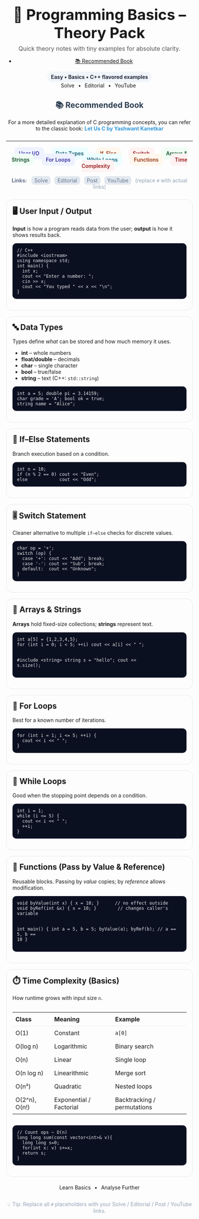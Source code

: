 <!-- README: Programming Basics – Theory Pack (HTML) -->
<div align="center">
  <h1 style="margin:0 0 8px; font-size:40px;">📘 Programming Basics – Theory Pack</h1>
  <p style="margin:0 0 14px; font-size:16px; color:#555;">
    Quick theory notes with tiny examples for absolute clarity.
  </p>
<ul> <li><a href="#book">📚 Recommended Book</a></li></ul>
  <div style="display:inline-block; padding:6px 10px; border-radius:999px; background:#f1f5f9; color:#0f172a; font-weight:600;">
    Easy • Basics • C++ flavored examples
  </div>
<div>
      <a href="https://www.codechef.com/practice/cpp" style="text-decoration:none; margin-right:6px;">Solve</a> •
      <a href="https://www.geeksforgeeks.org/cpp/cpp-exercises/" style="text-decoration:none; margin:0 6px;">Editorial</a> •
      <a href="https://www.youtube.com/watch?v=EAR7De6Goz4&t=250s&ab_channel=takeUforward" style="text-decoration:none; margin:0 6px;">YouTube</a>
    </div>

   <!-- Book Section -->
   <section id="book" style="margin-top: 30px;">
  <h2 style="color:#2c3e50;">📚 Recommended Book</h2>
  <p>
    For a more detailed explanation of C programming concepts, you can refer to the classic book:
    <a href="https://www.slideshare.net/slideshow/let-us-c-yashwant-kanetkar1/21493342" 
       target="_blank" 
       style="color:#3498db; text-decoration:none; font-weight:bold;">
      Let Us C by Yashwant Kanetkar
    </a>
  </p>
</section>
</div>

<hr style="border:none; border-top:1px solid #e5e7eb; margin:24px 0;" />

<!-- Top Navigation -->
<div align="center" style="margin: 0 auto 22px; max-width:980px;">
  <a href="#user-io" style="text-decoration:none; margin:6px 8px; padding:8px 12px; border-radius:10px; background:#eef2ff; color:#3730a3; font-weight:600;">User I/O</a>
  <a href="#data-types" style="text-decoration:none; margin:6px 8px; padding:8px 12px; border-radius:10px; background:#ecfeff; color:#155e75; font-weight:600;">Data Types</a>
  <a href="#if-else" style="text-decoration:none; margin:6px 8px; padding:8px 12px; border-radius:10px; background:#fff7ed; color:#9a3412; font-weight:600;">If–Else</a>
  <a href="#switch" style="text-decoration:none; margin:6px 8px; padding:8px 12px; border-radius:10px; background:#fef2f2; color:#991b1b; font-weight:600;">Switch</a>
  <a href="#arrays-strings" style="text-decoration:none; margin:6px 8px; padding:8px 12px; border-radius:10px; background:#f0fdf4; color:#14532d; font-weight:600;">Arrays & Strings</a>
  <a href="#for-loops" style="text-decoration:none; margin:6px 8px; padding:8px 12px; border-radius:10px; background:#eef2ff; color:#3730a3; font-weight:600;">For Loops</a>
  <a href="#while-loops" style="text-decoration:none; margin:6px 8px; padding:8px 12px; border-radius:10px; background:#ecfeff; color:#155e75; font-weight:600;">While Loops</a>
  <a href="#functions" style="text-decoration:none; margin:6px 8px; padding:8px 12px; border-radius:10px; background:#fff7ed; color:#9a3412; font-weight:600;">Functions</a>
  <a href="#time-complexity" style="text-decoration:none; margin:6px 8px; padding:8px 12px; border-radius:10px; background:#fef2f2; color:#991b1b; font-weight:600;">Time Complexity</a>
</div>

<!-- Link legend / placeholders -->
<div align="center" style="margin: 0 auto 26px; max-width:980px; font-size:14px; color:#64748b;">
  <strong>Links:</strong>
  <span style="margin-left:8px; padding:3px 8px; background:#e2e8f0; border-radius:8px;">Solve</span>
  <span style="margin-left:6px; padding:3px 8px; background:#e2e8f0; border-radius:8px;">Editorial</span>
  <span style="margin-left:6px; padding:3px 8px; background:#e2e8f0; border-radius:8px;">Post</span>
  <span style="margin-left:6px; padding:3px 8px; background:#e2e8f0; border-radius:8px;">YouTube</span>
  <span style="margin-left:6px; color:#94a3b8;">(replace <code>#</code> with actual links)</span>
</div>

<!-- Card styles -->
<div style="max-width:980px; margin:0 auto; display:grid; grid-template-columns:repeat(auto-fit,minmax(280px,1fr)); gap:16px;">

  <!-- User Input / Output -->
  <div id="user-io" style="border:1px solid #e5e7eb; border-radius:16px; padding:16px;">
    <h2 style="margin-top:0;">🖥️ User Input / Output</h2>
    <p><strong>Input</strong> is how a program reads data from the user; <strong>output</strong> is how it shows results back.</p>
    <pre style="background:#0b1021; color:#e5e7eb; padding:12px; border-radius:10px; overflow:auto;"><code>// C++
#include &lt;iostream&gt;
using namespace std;
int main() {
  int x; 
  cout &lt;&lt; "Enter a number: ";
  cin &gt;&gt; x;
  cout &lt;&lt; "You typed " &lt;&lt; x &lt;&lt; "\n";
}</code></pre>
  </div>

  <!-- Data Types -->
  <div id="data-types" style="border:1px solid #e5e7eb; border-radius:16px; padding:16px;">
    <h2 style="margin-top:0;">🔤 Data Types</h2>
    <p>Types define <em>what</em> can be stored and how much memory it uses.</p>
    <ul>
      <li><strong>int</strong> – whole numbers</li>
      <li><strong>float/double</strong> – decimals</li>
      <li><strong>char</strong> – single character</li>
      <li><strong>bool</strong> – true/false</li>
      <li><strong>string</strong> – text (C++: <code>std::string</code>)</li>
    </ul>
    <pre style="background:#0b1021; color:#e5e7eb; padding:12px; border-radius:10px; overflow:auto;"><code>int a = 5; double pi = 3.14159; 
char grade = 'A'; bool ok = true; 
string name = "Alice";</code></pre>
  </div>

  <!-- If Else -->
  <div id="if-else" style="border:1px solid #e5e7eb; border-radius:16px; padding:16px;">
    <h2 style="margin-top:0;">🔀 If–Else Statements</h2>
    <p>Branch execution based on a condition.</p>
    <pre style="background:#0b1021; color:#e5e7eb; padding:12px; border-radius:10px; overflow:auto;"><code>int n = 10;
if (n % 2 == 0) cout &lt;&lt; "Even";
else            cout &lt;&lt; "Odd";</code></pre>
  </div>

  <!-- Switch -->
  <div id="switch" style="border:1px solid #e5e7eb; border-radius:16px; padding:16px;">
    <h2 style="margin-top:0;">🎚️ Switch Statement</h2>
    <p>Cleaner alternative to multiple <code>if–else</code> checks for discrete values.</p>
    <pre style="background:#0b1021; color:#e5e7eb; padding:12px; border-radius:10px; overflow:auto;"><code>char op = '+';
switch (op) {
  case '+': cout &lt;&lt; "Add"; break;
  case '-': cout &lt;&lt; "Sub"; break;
  default:  cout &lt;&lt; "Unknown";
}</code></pre>
  </div>

  <!-- Arrays & Strings -->
  <div id="arrays-strings" style="border:1px solid #e5e7eb; border-radius:16px; padding:16px;">
    <h2 style="margin-top:0;">🧩 Arrays & Strings</h2>
    <p><strong>Arrays</strong> hold fixed-size collections; <strong>strings</strong> represent text.</p>
    <pre style="background:#0b1021; color:#e5e7eb; padding:12px; border-radius:10px; overflow:auto;"><code>int a[5] = {1,2,3,4,5};
for (int i = 0; i &lt; 5; ++i) cout &lt;&lt; a[i] &lt;&lt; " ";

#include &lt;string&gt;
string s = "hello";
cout &lt;&lt; s.size();</code></pre>
  </div>

  <!-- For Loops -->
  <div id="for-loops" style="border:1px solid #e5e7eb; border-radius:16px; padding:16px;">
    <h2 style="margin-top:0;">🔁 For Loops</h2>
    <p>Best for a known number of iterations.</p>
    <pre style="background:#0b1021; color:#e5e7eb; padding:12px; border-radius:10px; overflow:auto;"><code>for (int i = 1; i &lt;= 5; ++i) {
  cout &lt;&lt; i &lt;&lt; " ";
}</code></pre>
  </div>

  <!-- While Loops -->
  <div id="while-loops" style="border:1px solid #e5e7eb; border-radius:16px; padding:16px;">
    <h2 style="margin-top:0;">🔄 While Loops</h2>
    <p>Good when the stopping point depends on a condition.</p>
    <pre style="background:#0b1021; color:#e5e7eb; padding:12px; border-radius:10px; overflow:auto;"><code>int i = 1;
while (i &lt;= 5) {
  cout &lt;&lt; i &lt;&lt; " ";
  ++i;
}</code></pre>
  </div>

  <!-- Functions -->
  <div id="functions" style="border:1px solid #e5e7eb; border-radius:16px; padding:16px;">
    <h2 style="margin-top:0;">🧪 Functions (Pass by Value & Reference)</h2>
    <p>Reusable blocks. Passing by <em>value</em> copies; by <em>reference</em> allows modification.</p>
    <pre style="background:#0b1021; color:#e5e7eb; padding:12px; border-radius:10px; overflow:auto;"><code>void byValue(int x) { x = 10; }      // no effect outside
void byRef(int &x) { x = 10; }        // changes caller's variable

int main() {
  int a = 5, b = 5;
  byValue(a); byRef(b);
  // a == 5, b == 10
}</code></pre>
  </div>

  <!-- Time Complexity -->
  <div id="time-complexity" style="border:1px solid #e5e7eb; border-radius:16px; padding:16px;">
    <h2 style="margin-top:0;">⏱️ Time Complexity (Basics)</h2>
    <p>How runtime grows with input size <code>n</code>.</p>
    <div style="overflow:auto;">
      <table style="width:100%; border-collapse:collapse;">
        <thead>
          <tr>
            <th style="text-align:left; padding:8px; border-bottom:1px solid #e5e7eb;">Class</th>
            <th style="text-align:left; padding:8px; border-bottom:1px solid #e5e7eb;">Meaning</th>
            <th style="text-align:left; padding:8px; border-bottom:1px solid #e5e7eb;">Example</th>
          </tr>
        </thead>
        <tbody>
          <tr>
            <td style="padding:8px;">O(1)</td>
            <td style="padding:8px;">Constant</td>
            <td style="padding:8px;"><code>a[0]</code></td>
          </tr>
          <tr>
            <td style="padding:8px;">O(log n)</td>
            <td style="padding:8px;">Logarithmic</td>
            <td style="padding:8px;">Binary search</td>
          </tr>
          <tr>
            <td style="padding:8px;">O(n)</td>
            <td style="padding:8px;">Linear</td>
            <td style="padding:8px;">Single loop</td>
          </tr>
          <tr>
            <td style="padding:8px;">O(n log n)</td>
            <td style="padding:8px;">Linearithmic</td>
            <td style="padding:8px;">Merge sort</td>
          </tr>
          <tr>
            <td style="padding:8px;">O(n²)</td>
            <td style="padding:8px;">Quadratic</td>
            <td style="padding:8px;">Nested loops</td>
          </tr>
          <tr>
            <td style="padding:8px;">O(2^n), O(n!)</td>
            <td style="padding:8px;">Exponential / Factorial</td>
            <td style="padding:8px;">Backtracking / permutations</td>
          </tr>
        </tbody>
      </table>
    </div>
    <pre style="background:#0b1021; color:#e5e7eb; padding:12px; border-radius:10px; overflow:auto;"><code>// Count ops ~ O(n)
long long sum(const vector&lt;int&gt;&amp; v){
  long long s=0;
  for(int x: v) s+=x;
  return s;
}</code></pre>
  </div>
</div>

<!-- Bottom Links -->
<div align="center" style="margin-top:20px;">
  <a href="https://www.youtube.com/watch?v=EAR7De6Goz4&t=250s&ab_channel=takeUforward" style="text-decoration:none; margin-right:6px;">Learn Basics</a> •
  <a href="https://www.geeksforgeeks.org/dsa/dsa-tutorial-learn-data-structures-and-algorithms/" style="text-decoration:none; margin-left:6px;">Analyse Further</a>
</div>

<!-- Footer -->
<p align="center" style="color:#94a3b8; margin:28px 0 10px;">
  💡 Tip: Replace all <code>#</code> placeholders with your Solve / Editorial / Post / YouTube links.
</p>
